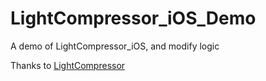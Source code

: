 # LightCompressor_iOS_Demo
A demo of LightCompressor_iOS, and modify logic

Thanks to [LightCompressor]([url](https://github.com/AbedElazizShe/LightCompressor_iOS))
